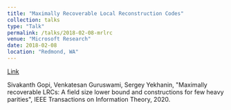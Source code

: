 ```yaml
---
title: "Maximally Recoverable Local Reconstruction Codes"
collection: talks
type: "Talk"
permalink: /talks/2018-02-08-mrlrc
venue: "Microsoft Research"
date: 2018-02-08
location: "Redmond, WA"
---
```


[Link](https://youtu.be/yJvHNiL_S38?si=IU4-JMC63_-pIthU)

Sivakanth Gopi, Venkatesan Guruswami, Sergey Yekhanin, &quot;Maximally recoverable LRCs: A field size lower bound and constructions for few heavy parities&quot;, IEEE Transactions on Information Theory, 2020.
